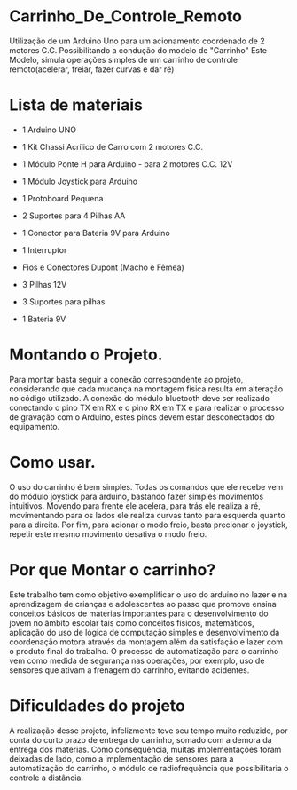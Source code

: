 # Carrinho_De_Controle_Remoto
Utilização de um Arduino Uno para um acionamento coordenado de 2 motores C.C. Possibilitando a condução do modelo de "Carrinho"
Este Modelo, simula operações simples de um carrinho de controle remoto(acelerar, freiar, fazer curvas e dar ré)

# Lista de materiais

* 1 Arduino UNO

* 1 Kit Chassi Acrílico de Carro com 2 motores C.C.

* 1 Módulo Ponte H para Arduino - para 2 motores C.C. 12V

* 1 Módulo Joystick para Arduino

* 1 Protoboard Pequena

* 2 Suportes para 4 Pilhas AA

* 1 Conector para Bateria 9V para Arduino

* 1 Interruptor

* Fios e Conectores Dupont (Macho e Fêmea)

* 3 Pilhas 12V

* 3 Suportes para pilhas

* 1 Bateria 9V
 
# Montando o Projeto.
Para montar basta seguir a conexão correspondente ao projeto, considerando que cada mudança na montagem física resulta em alteração no código utilizado. A conexão do módulo bluetooth deve ser realizado conectando o pino TX em RX e o pino RX em TX e para realizar o processo de gravação com o Arduino, estes pinos devem estar desconectados do equipamento.

# Como usar.
O uso do carrinho é bem simples. Todas os comandos que ele recebe vem do módulo joystick para arduino, bastando fazer simples movimentos intuitivos. Movendo para frente ele acelera, para trás ele realiza a ré, movimentando para os lados ele realiza curvas tanto para esquerda quanto para a direita. Por fim, para acionar o modo freio, basta precionar o joystick, repetir este mesmo movimento desativa o modo freio.

# Por que Montar o carrinho?
Este trabalho tem como objetivo exemplificar o uso do arduino no lazer e na aprendizagem de crianças e adolescentes ao passo que promove ensina conceitos básicos de materias importantes para o desenvolvimento do jovem no âmbito escolar tais como conceitos fisicos, matemáticos, aplicação do uso de lógica de computação simples e desenvolvimento da coordenação motora através da montagem além da satisfação e lazer com o produto final do trabalho. O processo de automatização para o carrinho vem como medida de segurança nas operações, por exemplo, uso de sensores que ativam a frenagem do carrinho, evitando acidentes.

# Dificuldades do projeto
A realização desse projeto, infelizmente teve seu tempo muito reduzido, por conta do curto prazo de entrega do carrinho, somado com a demora da entrega dos materias.
Como consequência, muitas implementações foram deixadas de lado, como a implementação de sensores para a automatização do carrinho, o módulo de radiofrequência que possibilitaria o controle a distância.
